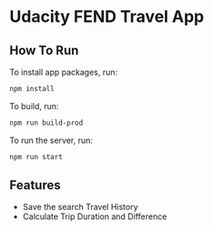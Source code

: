 # Udacity FEND Travel App

## How To Run

To install app packages, run:

```bash
npm install
```

To build, run:

```bash
npm run build-prod
```

To run the server, run:

```bash
npm run start
```

## Features
* Save the search Travel History
* Calculate Trip Duration and Difference
